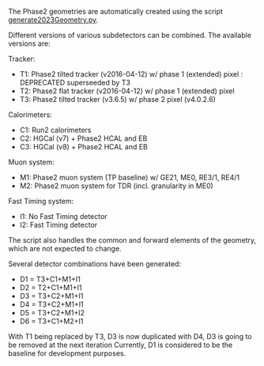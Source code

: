 The Phase2 geometries are automatically created using the script [generate2023Geometry.py](./scripts/generate2023Geometry.py).

Different versions of various subdetectors can be combined. The available versions are:

Tracker:
* T1: Phase2 tilted tracker (v2016-04-12) w/ phase 1 (extended) pixel : DEPRECATED superseeded by T3
* T2: Phase2 flat tracker (v2016-04-12) w/ phase 1 (extended) pixel
* T3: Phase2 tilted tracker (v3.6.5) w/ phase 2 pixel (v4.0.2.6)

Calorimeters:
* C1: Run2 calorimeters
* C2: HGCal (v7) + Phase2 HCAL and EB
* C3: HGCal (v8) + Phase2 HCAL and EB

Muon system:
* M1: Phase2 muon system (TP baseline) w/ GE21, ME0, RE3/1, RE4/1
* M2: Phase2 muon system for TDR (incl. granularity in ME0)

Fast Timing system:
* I1: No Fast Timing detector
* I2: Fast Timing detector

The script also handles the common and forward elements of the geometry, which are not expected to change.

Several detector combinations have been generated:
* D1 = T3+C1+M1+I1
* D2 = T2+C1+M1+I1
* D3 = T3+C2+M1+I1
* D4 = T3+C2+M1+I1
* D5 = T3+C2+M1+I2
* D6 = T3+C1+M2+I1

With T1 being replaced by T3, D3 is now duplicated with D4, D3 is going to be removed at the next iteration 
Currently, D1 is considered to be the baseline for development purposes.


